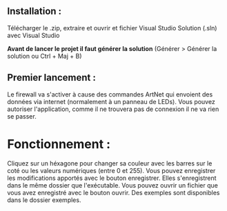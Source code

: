 ## Installation :

Télécharger le .zip, extraire et ouvrir et fichier Visual Studio Solution (.sln) avec Visual Studio

**Avant de lancer le projet il faut générer la solution** (Générer > Générer la solution ou Ctrl + Maj + B)

## Premier lancement :

Le firewall va s'activer à cause des commandes ArtNet qui envoient des données via internet (normalement à un panneau de LEDs).
Vous pouvez autoriser l'application, comme il ne trouvera pas de connexion il ne va rien se passer.

# Fonctionnement :
Cliquez sur un héxagone pour changer sa couleur avec les barres sur le coté ou les valeurs numériques (entre 0 et 255).
Vous pouvez enregistrer les modifications apportés avec le bouton enregistrer. Elles s'enregistrent dans le même dossier que l'exécutable.
Vous pouvez ouvrir un fichier que vous avez enregistré avec le bouton ouvrir. Des exemples sont disponibles dans le dossier exemples.
